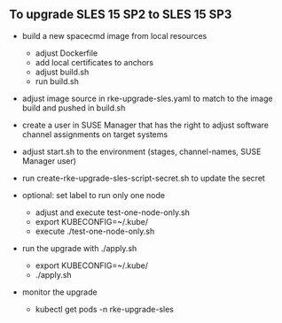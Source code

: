 To upgrade SLES 15 SP2 to SLES 15 SP3
-------------------------------------

- build a new spacecmd image from local resources
  - adjust Dockerfile
  - add local certificates to anchors
  - adjust build.sh
  - run build.sh

- adjust image source in rke-upgrade-sles.yaml to match to the image build and pushed in build.sh

- create a user in SUSE Manager that has the right to adjust software channel assignments on target systems

- adjust start.sh to the environment (stages, channel-names, SUSE Manager user)

- run create-rke-upgrade-sles-script-secret.sh to update the secret

- optional: set label to run only one node
  - adjust and execute test-one-node-only.sh
  - export KUBECONFIG=~/.kube/<cluster-config>
  - execute ./test-one-node-only.sh

- run the upgrade with ./apply.sh
  - export KUBECONFIG=~/.kube/<cluster-config>
  - ./apply.sh

- monitor the upgrade
  - kubectl get pods -n rke-upgrade-sles
